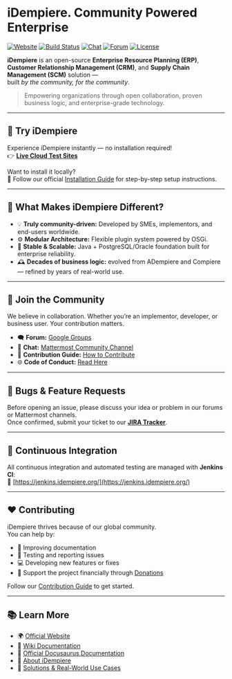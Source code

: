 # iDempiere. Community Powered Enterprise

[![Website](https://img.shields.io/badge/website-idempiere.org-blue)](https://www.idempiere.org/)
[![Build Status](https://img.shields.io/badge/build-Jenkins-green)](https://jenkins.idempiere.org/)
[![Chat](https://img.shields.io/badge/chat-Mattermost-lightblue)](https://mattermost.idempiere.org/)
[![Forum](https://img.shields.io/badge/forum-Google%20Groups-orange)](https://groups.google.com/group/idempiere)
[![License](https://img.shields.io/badge/license-GPL--2.0-brightgreen.svg)](https://www.gnu.org/licenses/old-licenses/gpl-2.0.html)

**iDempiere** is an open-source **Enterprise Resource Planning (ERP)**, **Customer Relationship Management (CRM)**, and **Supply Chain Management (SCM)** solution —  
built *by the community, for the community*.

> Empowering organizations through open collaboration, proven business logic, and enterprise-grade technology.

---

## 🚀 Try iDempiere

Experience iDempiere instantly — no installation required!  
👉 **[Live Cloud Test Sites](https://www.idempiere.org/test-sites)**

Want to install it locally?  
📘 Follow our official [Installation Guide](https://wiki.idempiere.org/en/Installing_iDempiere) for step-by-step setup instructions.

---

## 🧩 What Makes iDempiere Different?

- 💡 **Truly community-driven:** Developed by SMEs, implementors, and end-users worldwide.
- ⚙️ **Modular Architecture:** Flexible plugin system powered by OSGi.
- 🧱 **Stable & Scalable:** Java + PostgreSQL/Oracle foundation built for enterprise reliability.  
- 🕰️ **Decades of business logic:** evolved from ADempiere and Compiere — refined by years of real-world use.

---

## 💬 Join the Community

We believe in collaboration. Whether you’re an implementor, developer, or business user. Your contribution matters.

- 🗨️ **Forum:** [Google Groups](https://groups.google.com/group/idempiere)  
- 💬 **Chat:** [Mattermost Community Channel](https://mattermost.idempiere.org/)  
- 🤝 **Contribution Guide:** [How to Contribute](https://github.com/idempiere/idempiere/blob/master/CONTRIBUTING.md)  
- 🌐 **Code of Conduct:** [Read Here](https://github.com/idempiere/idempiere/blob/master/CODE_OF_CONDUCT.md)

---

## 🐛 Bugs & Feature Requests

Before opening an issue, please discuss your idea or problem in our forums or Mattermost channels.  
Once confirmed, submit your ticket to our **[JIRA Tracker](https://idempiere.atlassian.net)**.

---

## 🔧 Continuous Integration

All continuous integration and automated testing are managed with **Jenkins CI**:  
🔗 [https://jenkins.idempiere.org/](https://jenkins.idempiere.org/)

---

## ❤️ Contributing

iDempiere thrives because of our global community.  
You can help by:

- 🧠 Improving documentation  
- 🧪 Testing and reporting issues  
- 💻 Developing new features or fixes
- 💖 Support the project financially through [Donations](https://idempiere.org/donate/)

Follow our [Contribution Guide](https://github.com/idempiere/idempiere/blob/master/CONTRIBUTING.md) to get started.

---

## 📚 Learn More

- 🌍 [Official Website](https://www.idempiere.org/)  
- 📘 [Wiki Documentation](https://wiki.idempiere.org/)
- 📗 [Official Docusaurus Documentation](https://docs.idempiere.org/)
- 🧭 [About iDempiere](https://www.idempiere.org/about/)
- 🌟 [Solutions & Real-World Use Cases](https://idempiere.org/solutions/)

